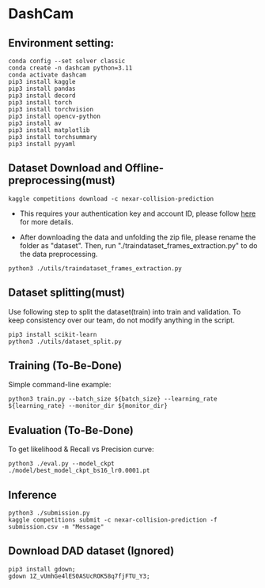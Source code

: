 # DashCam
## Environment setting:

```
conda config --set solver classic
conda create -n dashcam python=3.11
conda activate dashcam
pip3 install kaggle
pip3 install pandas
pip3 install decord 
pip3 install torch 
pip3 install torchvision
pip3 install opencv-python
pip3 install av  
pip3 install matplotlib 
pip3 install torchsummary
pip3 install pyyaml
```

## Dataset Download and Offline-preprocessing(must)
```
kaggle competitions download -c nexar-collision-prediction
```
* This requires your authentication key and account ID, please follow [here](https://github.com/Kaggle/kaggle-api#download-dataset-files) for more details.

* After downloading the data and unfolding the zip file, please rename the folder as "dataset". Then, run "./traindataset_frames_extraction.py" to do the data preprocessing.
```
python3 ./utils/traindataset_frames_extraction.py
```
## Dataset splitting(must)
Use following step to split the dataset(train) into train and validation. To keep consistency over our team, do not modify anything in the script.
```
pip3 install scikit-learn
python3 ./utils/dataset_split.py
``` 


## Training (To-Be-Done)
Simple command-line example:
```
python3 train.py --batch_size ${batch_size} --learning_rate ${learning_rate} --monitor_dir ${monitor_dir} 
```

## Evaluation (To-Be-Done)
To get likelihood & Recall vs Precision curve:
```
python3 ./eval.py --model_ckpt ./model/best_model_ckpt_bs16_lr0.0001.pt 
```

## Inference
```
python3 ./submission.py
kaggle competitions submit -c nexar-collision-prediction -f submission.csv -m "Message"
```

## Download DAD dataset (Ignored)
```
pip3 install gdown;
gdown 1Z_vUmhGe4lES0ASUcROK58q7fjFTU_Y3;
```
